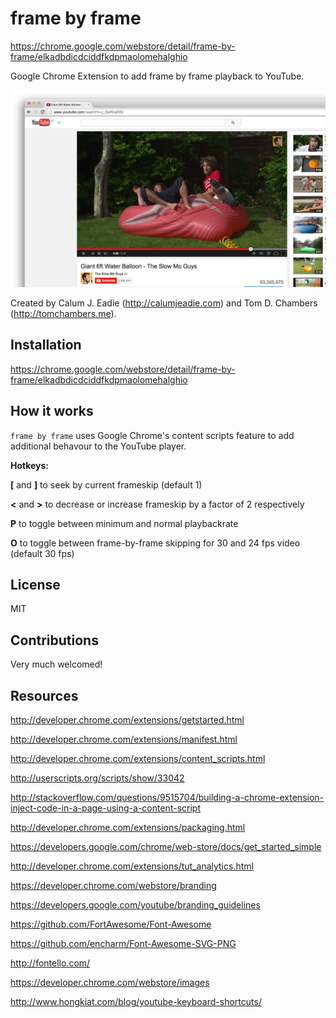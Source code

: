 frame by frame
==============

https://chrome.google.com/webstore/detail/frame-by-frame/elkadbdicdciddfkdpmaolomehalghio

Google Chrome Extension to add frame by frame playback to YouTube.

!["Screenshot"](screenshots/screenshot-1.png)

Created by Calum J. Eadie (http://calumjeadie.com) and Tom D. Chambers (http://tomchambers.me).

Installation
------------

https://chrome.google.com/webstore/detail/frame-by-frame/elkadbdicdciddfkdpmaolomehalghio

How it works
------------

`frame by frame` uses Google Chrome's content scripts feature to add additional
behavour to the YouTube player.

<b>Hotkeys:</b>

<b>[</b> and <b>]</b> to seek by current frameskip (default 1)

<b><</b> and  <b>></b> to decrease or increase frameskip by a factor of 2 respectively

<b>P</b> to toggle between minimum and normal playbackrate

<b>O</b> to toggle between frame-by-frame skipping for 30 and 24 fps video (default 30 fps)

License
-------

MIT

Contributions
-------------

Very much welcomed!

Resources
---------

http://developer.chrome.com/extensions/getstarted.html

http://developer.chrome.com/extensions/manifest.html

http://developer.chrome.com/extensions/content_scripts.html

http://userscripts.org/scripts/show/33042

http://stackoverflow.com/questions/9515704/building-a-chrome-extension-inject-code-in-a-page-using-a-content-script

http://developer.chrome.com/extensions/packaging.html

https://developers.google.com/chrome/web-store/docs/get_started_simple

http://developer.chrome.com/extensions/tut_analytics.html

https://developer.chrome.com/webstore/branding

https://developers.google.com/youtube/branding_guidelines

https://github.com/FortAwesome/Font-Awesome

https://github.com/encharm/Font-Awesome-SVG-PNG

http://fontello.com/

https://developer.chrome.com/webstore/images

http://www.hongkiat.com/blog/youtube-keyboard-shortcuts/
